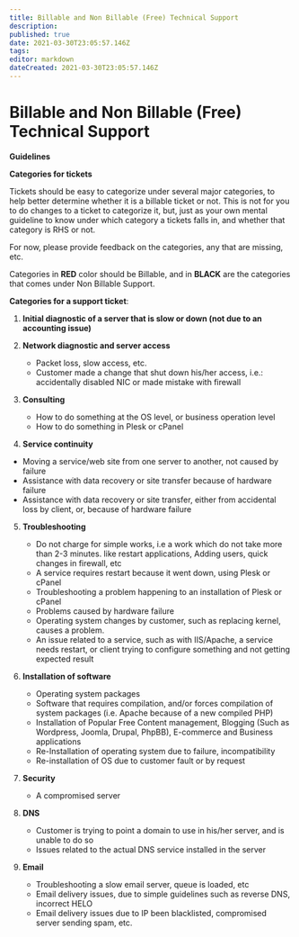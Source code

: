 ```yaml
---
title: Billable and Non Billable (Free) Technical Support
description: 
published: true
date: 2021-03-30T23:05:57.146Z
tags: 
editor: markdown
dateCreated: 2021-03-30T23:05:57.146Z
---
```


# Billable and Non Billable (Free) Technical Support


**Guidelines**

**Categories for tickets**

Tickets should be easy to categorize under several major categories, to help better determine whether it is a billable ticket or not. This is not for you to do changes to a ticket to categorize it, but, just as your own mental guideline to know under which category a tickets falls in, and whether that category is RHS or not.

For now, please provide feedback on the categories, any that are missing, etc.

Categories in **RED** color should be Billable, and in **BLACK** are the categories that comes under Non Billable Support.

**Categories for a support ticket**:

1. **Initial diagnostic of a server that is slow or down (not due to an accounting issue)**


1. **Network diagnostic and server access**
   -  Packet loss, slow access, etc.
   - Customer made a change that shut down his/her access, i.e.:    accidentally disabled NIC or made mistake with firewall
 
1. **Consulting**

   - How to do something at the OS level, or business operation level
   - How to do something in Plesk or cPanel

1. **Service continuity**

-    Moving a service/web site from one server to another, not caused by failure
-    Assistance with data recovery or site transfer because of hardware failure 
-    Assistance with data recovery or site transfer, either from accidental loss by client, or, because of hardware failure
 
5. **Troubleshooting**

   -  Do not charge for simple works, i.e a work which do not take more than 2-3 minutes. like restart applications, Adding users, quick changes in firewall, etc 
   -  A service requires restart because it went down, using Plesk or cPanel
   -  Troubleshooting a problem happening to an installation of Plesk or cPanel
   -  Problems caused by hardware failure
   - Operating system changes by customer, such as replacing kernel, causes a problem.
   - An issue related to a service, such as with IIS/Apache, a service needs restart, or client trying to configure something and not getting expected result
 
1. **Installation of software**

   -  Operating system packages
   -  Software that requires compilation, and/or forces compilation of system packages (i.e. Apache because of a new compiled PHP)
   -  Installation of Popular Free Content management, Blogging (Such as Wordpress, Joomla, Drupal, PhpBB), E-commerce and Business applications
   -  Re-Installation of operating system due to failure, incompatibility
   -  Re-installation of OS due to customer fault or by request
   

1.  **Security**

    -  A compromised server
 
8. **DNS**

   -  Customer is trying to point a domain to use in his/her server, and is unable to do so
   -  Issues related to the actual DNS service installed in the server
 
9. **Email**

   -  Troubleshooting a slow email server, queue is loaded, etc
   -  Email delivery issues, due to simple guidelines such as reverse DNS, incorrect HELO
   -  Email delivery issues due to IP been blacklisted, compromised server sending spam, etc.
   
   